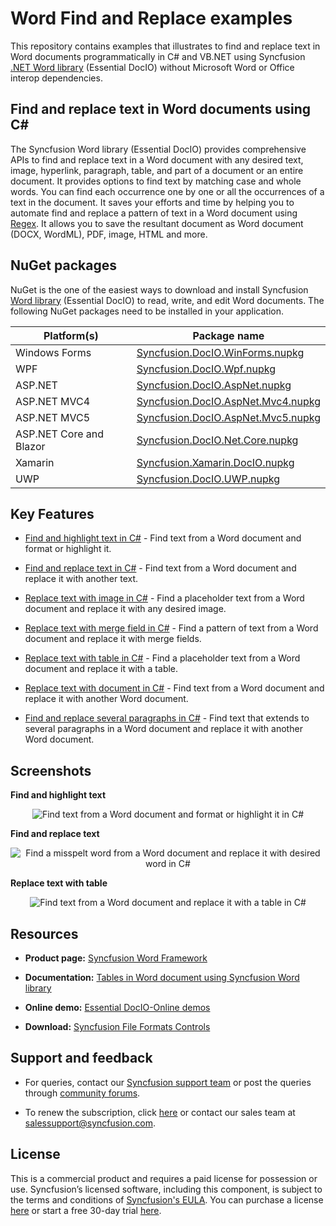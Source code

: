 # Word Find and Replace examples

This repository contains examples that illustrates  to find and replace text in Word documents programmatically in C# and VB.NET using Syncfusion [.NET Word library](https://www.syncfusion.com/word-framework/net/word-library?utm_source=github&utm_medium=listing&utm_campaign=word-find-and-replace-examples) (Essential DocIO) without Microsoft Word or Office interop dependencies.

## Find and replace text in Word documents using C#
The Syncfusion Word library (Essential DocIO) provides comprehensive APIs to find and replace text in a Word document with any desired text, image, hyperlink, paragraph, table, and part of a document or an entire document. It provides options to find text by matching case and whole words. You can find each occurrence one by one or all the occurrences of a text in the document. It saves your efforts and time by helping you to automate find and replace a pattern of text in a Word document using [Regex](https://docs.microsoft.com/en-us/dotnet/api/system.text.regularexpressions.regex). It allows you to save the resultant document as Word document (DOCX, WordML), PDF, image, HTML and more.

## NuGet packages

NuGet is the one of the easiest ways to download and install Syncfusion [Word library](https://www.syncfusion.com/word-framework/net/word-library?utm_source=github&utm_medium=listing&utm_campaign=word-find-and-replace-examples) (Essential DocIO) to read, write, and edit Word documents. The following NuGet packages need to be installed in your application.

|Platform(s)|Package name|
|-----------|------------|
|Windows Forms|[Syncfusion.DocIO.WinForms.nupkg](https://www.nuget.org/packages/Syncfusion.DocIO.WinForms/)|
|WPF|[Syncfusion.DocIO.Wpf.nupkg](https://www.nuget.org/packages/Syncfusion.DocIO.Wpf/)|
|ASP.NET |[Syncfusion.DocIO.AspNet.nupkg](https://www.nuget.org/packages/Syncfusion.DocIO.AspNet/)|
|ASP.NET MVC4|[Syncfusion.DocIO.AspNet.Mvc4.nupkg](https://www.nuget.org/packages/Syncfusion.DocIO.AspNet.Mvc4/)|
|ASP.NET MVC5|[Syncfusion.DocIO.AspNet.Mvc5.nupkg](https://www.nuget.org/packages/Syncfusion.DocIO.AspNet.Mvc5/)|
|ASP.NET Core and Blazor|[Syncfusion.DocIO.Net.Core.nupkg](https://www.nuget.org/packages/Syncfusion.DocIO.Net.Core/)|
|Xamarin|[Syncfusion.Xamarin.DocIO.nupkg](https://www.nuget.org/packages/Syncfusion.Xamarin.DocIO/)|
|UWP|[Syncfusion.DocIO.UWP.nupkg](https://www.nuget.org/packages/Syncfusion.DocIO.UWP/)|

## Key Features

- [Find and highlight text in C#](Find-and-highlight-text/) - Find text from a Word document and format or highlight it.

- [Find and replace text in C#](Find-and-replace-text/) - Find text from a Word document and replace it with another text.

- [Replace text with image in C#](Replace-text-with-image/) - Find a placeholder text from a Word document and replace it with any desired image.

- [Replace text with merge field in C#](Replace-text-with-merge-field/) - Find a pattern of text from a Word document and replace it with merge fields.

- [Replace text with table in C#](Replace-text-with-table/) - Find a placeholder text from a Word document and replace it with a table.

- [Replace text with document in C#](Replace-text-with-document/) - Find text from a Word document and replace it with another Word document.

- [Find and replace several paragraphs in C#](Find-and-replace-several-paragraphs/) - Find text that extends to several paragraphs in a Word document and replace it with another Word document.

## Screenshots

**Find and highlight text**

<p align="center"> 
<img src="Find-and-highlight-text/Images/Find-and-highlight-text.png" alt="Find text from a Word document and format or highlight it in C#"/> 
</p>

**Find and replace text**

<p align="center"> 
<img src="Find-and-replace-text/Images/Replace-misspelt-word.png" alt="Find a misspelt word from a Word document and replace it with desired word in C#"/> 
</p>

**Replace text with table**

<p align="center"> 
<img src="Replace-text-with-table/Images/Replace-text-with-table.png" alt="Find text from a Word document and replace it with a table in C#"/> 
</p>

## Resources

- **Product page:** [Syncfusion Word Framework](https://www.syncfusion.com/word-framework/net?utm_source=github&utm_medium=listing&utm_campaign=word-find-and-replace-examples)

- **Documentation:** [Tables in Word document using Syncfusion Word library](https://help.syncfusion.com/file-formats/docio/working-with-tables?utm_source=github&utm_medium=listing&utm_campaign=word-find-and-replace-examples)

- **Online demo:** [Essential DocIO-Online demos](https://www.syncfusion.com/demos/fileformats/word-library?utm_source=github&utm_medium=listing&utm_campaign=word-find-and-replace-examples)

- **Download:** [Syncfusion File Formats Controls](https://www.syncfusion.com/sales/products/fileformats?utm_source=github&utm_medium=listing&utm_campaign=word-find-and-replace-examples)

## Support and feedback

* For queries, contact our [Syncfusion support team](https://www.syncfusion.com/support/directtrac/incidents/newincident?utm_source=github&utm_medium=listing&utm_campaign=word-find-and-replace-examples) or post the queries through [community forums](https://www.syncfusion.com/forums?utm_source=github&utm_medium=listing&utm_campaign=word-find-and-replace-examples).

* To renew the subscription, click [here](https://www.syncfusion.com/sales/products?utm_source=github&utm_medium=listing&utm_campaign=word-find-and-replace-examples) or contact our sales team at [salessupport@syncfusion.com](mailto:salessupport@syncfusion.com).

## License

This is a commercial product and requires a paid license for possession or use. Syncfusion’s licensed software, including this component, is subject to the terms and conditions of [Syncfusion's EULA](https://www.syncfusion.com/eula/es?utm_source=github&utm_medium=listing&utm_campaign=word-find-and-replace-examples). You can purchase a license [here](https://www.syncfusion.com/sales/products?utm_source=github&utm_medium=listing&utm_campaign=word-find-and-replace-examples) or start a free 30-day trial [here](https://www.syncfusion.com/account/manage-trials/start-trials?utm_source=github&utm_medium=listing&utm_campaign=word-find-and-replace-examples).
